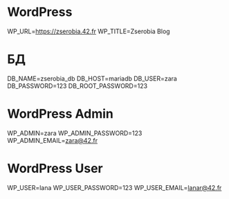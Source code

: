 # WordPress
WP_URL=https://zserobia.42.fr
WP_TITLE=Zserobia Blog

# БД
DB_NAME=zserobia_db
DB_HOST=mariadb
DB_USER=zara
DB_PASSWORD=123
DB_ROOT_PASSWORD=123

# WordPress Admin
WP_ADMIN=zara
WP_ADMIN_PASSWORD=123
WP_ADMIN_EMAIL=zara@42.fr

# WordPress User
WP_USER=lana
WP_USER_PASSWORD=123
WP_USER_EMAIL=lanar@42.fr
